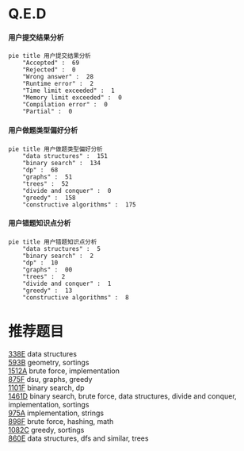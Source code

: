 # Q.E.D

<!-- tabs:start -->



#### **用户提交结果分析**

```mermaid
pie title 用户提交结果分析
    "Accepted" :  69
    "Rejected" :  0
    "Wrong answer" :  28
    "Runtime error" :  2
    "Time limit exceeded" :  1
    "Memory limit exceeded" :  0
    "Compilation error" :  0
    "Partial" :  0
```

#### **用户做题类型偏好分析**

```mermaid
pie title 用户做题类型偏好分析
    "data structures" :  151
    "binary search" :  134
    "dp" :  68
    "graphs" :  51
    "trees" :  52
    "divide and conquer" :  0
    "greedy" :  158
    "constructive algorithms" :  175
```
#### **用户错题知识点分析**

```mermaid
pie title 用户错题知识点分析
    "data structures" :  5
    "binary search" :  2
    "dp" :  10
    "graphs" :  00
    "trees" :  2
    "divide and conquer" :  1
    "greedy" :  13
    "constructive algorithms" :  8
```



<!-- tabs:end -->
# 推荐题目
[338E](https://codeforces.com/contest/338/problem/E)		data structures		  
[593B](https://codeforces.com/contest/593/problem/B)		geometry,
                        sortings		  
[1512A](https://codeforces.com/contest/1512/problem/A)		brute force,
                        implementation		  
[875F](https://codeforces.com/contest/875/problem/F)		dsu,
                        graphs,
                        greedy		  
[1101F](https://codeforces.com/contest/1101/problem/F)		binary search,
                        dp		  
[1461D](https://codeforces.com/contest/1461/problem/D)		binary search,
                        brute force,
                        data structures,
                        divide and conquer,
                        implementation,
                        sortings		  
[975A](https://codeforces.com/contest/975/problem/A)		implementation,
                        strings		  
[898F](https://codeforces.com/contest/898/problem/F)		brute force,
                        hashing,
                        math		  
[1082C](https://codeforces.com/contest/1082/problem/C)		greedy,
                        sortings		  
[860E](https://codeforces.com/contest/860/problem/E)		data structures,
                        dfs and similar,
                        trees		  
